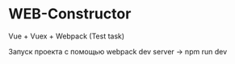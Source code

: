 # WEB-Constructor
Vue + Vuex + Webpack (Test task)

Запуск проекта с помощью webpack dev server -> npm run dev
